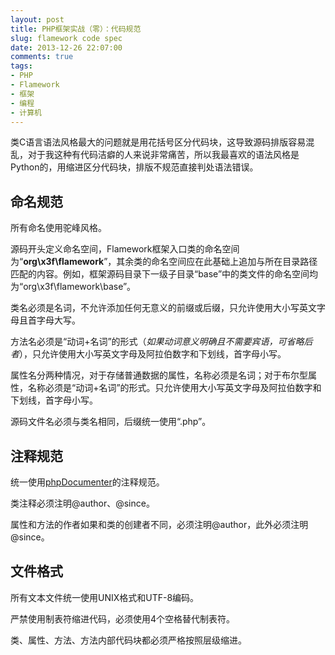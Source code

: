 ```yaml
---
layout: post
title: PHP框架实战（零）：代码规范
slug: flamework code spec
date: 2013-12-26 22:07:00
comments: true
tags:
- PHP
- Flamework
- 框架
- 编程
- 计算机
---
```


类C语言语法风格最大的问题就是用花括号区分代码块，这导致源码排版容易混乱，对于我这种有代码洁癖的人来说非常痛苦，所以我最喜欢的语法风格是Python的，用缩进区分代码块，排版不规范直接判处语法错误。

命名规范
--------

所有命名使用驼峰风格。

源码开头定义命名空间，Flamework框架入口类的命名空间为“**org\\x3f\\flamework**”，其余类的命名空间应在此基础上追加与所在目录路径匹配的内容。例如，框架源码目录下一级子目录“base”中的类文件的命名空间均为“org\\x3f\\flamework\\base”。

类名必须是名词，不允许添加任何无意义的前缀或后缀，只允许使用大小写英文字母且首字母大写。

方法名必须是“动词+名词”的形式（_如果动词意义明确且不需要宾语，可省略后者_），只允许使用大小写英文字母及阿拉伯数字和下划线，首字母小写。

属性名分两种情况，对于存储普通数据的属性，名称必须是名词；对于布尔型属性，名称必须是“动词+名词”的形式。只允许使用大小写英文字母及阿拉伯数字和下划线，首字母小写。

源码文件名必须与类名相同，后缀统一使用“.php”。

注释规范
--------

统一使用[phpDocumenter](http://www.phpdoc.org/)的注释规范。

类注释必须注明@author、@since。

属性和方法的作者如果和类的创建者不同，必须注明@author，此外必须注明@since。

文件格式
--------

所有文本文件统一使用UNIX格式和UTF-8编码。

严禁使用制表符缩进代码，必须使用4个空格替代制表符。

类、属性、方法、方法内部代码块都必须严格按照层级缩进。
